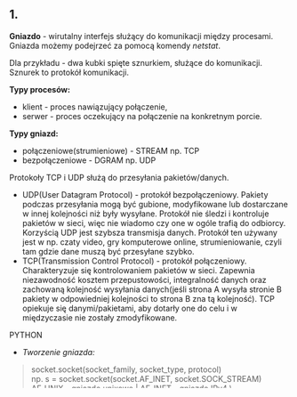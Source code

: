 ## 1.

**Gniazdo** - wirutalny interfejs służący do komunikacji między procesami. Gniazda możemy podejrzeć za pomocą komendy *netstat*. 

Dla przykładu - dwa kubki spięte sznurkiem, służące do komunikacji. Sznurek to protokół komunikacji.

**Typy procesów:**
* klient - proces nawiązujący połączenie,
* serwer - proces oczekujący na połączenie na konkretnym porcie.

**Typy gniazd:**
* połączeniowe(strumieniowe) - STREAM np. TCP
* bezpołączeniowe - DGRAM np. UDP

Protokoły TCP i UDP służą do przesyłania pakietów/danych. 
* UDP(User Datagram Protocol) - protokół bezpołączeniowy. Pakiety podczas przesyłania mogą być gubione, modyfikowane lub dostarczane w innej kolejności niż były wysyłane. Protokół nie śledzi i kontroluje pakietów w sieci, więc nie wiadomo czy one w ogóle trafią do odbiorcy. Korzyścią UDP jest szybsza transmisja danych. Protokół ten używany jest w np. czaty video, gry komputerowe online, strumieniowanie, czyli tam gdzie dane muszą być przesyłane szybko.
* TCP(Transmission Control Protocol) - protokół połączeniowy. Charakteryzuje się kontrolowaniem pakietów w sieci. Zapewnia niezawodność kosztem przepustowości, integralność danych oraz zachowaną kolejność wysyłania danych(jeśli strona A wysyła stronie B pakiety w odpowiedniej kolejności to strona B zna tą kolejność). TCP opiekuje się danymi/pakietami, aby dotarły one do celu i w międzyczasie nie zostały zmodyfikowane.

PYTHON

* *Tworzenie gniazda:*

> socket.socket(socket_family, socket_type, protocol)  
 np. s = socket.socket(socket.AF_INET, socket.SOCK_STREAM)  
 AF_UNIX - gniazdo unixowe | AF_INET - gniazdo IPv4 \ SOCK.STREAM - TCP | SOCK.DGRAM - UDP
 
 * *Powiązanie gniazda z portem:*
 
 > socket.bind(address)  
 addres - tupla, dwójka zawierająca adres IP(string) oraz port(int)
 
 * *Nasłuchiwanie połączenia:*
 
 > socket.listen(backlog)  
 backlog - maksymalna liczba oczekujących gniazd na połączenie
 
 * *Połączenie z serwerem:*
 
 > socket.connect(address) | socket.connect_ex(address)  
 connect_ex - zwraca 0 jeśli nawiązaliśmy połączenie.  
 np. s.connect(("google.pl", 80)) | result = s.connect_ex(("google.pl", 80))
 
 * *Przyjęcie połączenia:*
 
 > socket.accept()  
 zwraca dwójkę, conn - nowe gniazdo do reprezentacji połączenia, address - dwójka(adres IP i port)
 
 * *Transmisja danych:*
 
 > socket.send(string)  
   socket.recv(bufsize)  
   string - dane do wysłania | bufzise - maksymalny rozmiar odebranych danych(nie oznacza ile danych na pewno uda się pobrać, tylko ile maksymalnie można pobrać)
   
  * *Zamknięcie połączenia:*
  
  > socket.close()  
    socket.shutfown(SHUT_RD/SHUT_WR/SHUT_RDWR)  
    
  * *Pobranie adresu IP znając hostname:*
  
  > hostname = socket.gethostbyname("google.pl")
  
  * *Pobranie hostname znając adres IP:*
  
  > hostname = socket.gethostbyaddr("8.8.8.8")
  
  
## 2.

